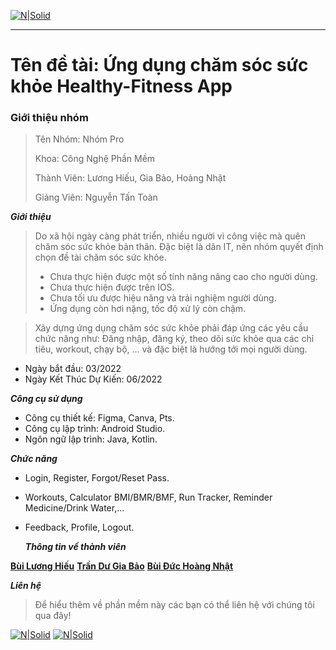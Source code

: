 
[![N|Solid](https://www.uit.edu.vn/sites/vi/files/banner_uit_0.png)](https://www.uit.edu.vn/)

---
# Tên đề tài: Ứng dụng chăm sóc sức khỏe Healthy-Fitness App

### Giới thiệu nhóm

><p>Tên Nhóm: Nhóm Pro</p>
><p>Khoa: Công Nghệ Phần Mềm</p>
><p>Thành Viên: Lương Hiếu, Gia Bảo, Hoàng Nhật</p>
><p>Giảng Viên: Nguyễn Tấn Toàn</p>

_**Giới thiệu**_
>Do xã hội ngày càng phát triển, nhiều người vì công việc mà quên chăm sóc sức khỏe bản thân. Đặc biệt là dân IT, nên nhóm quyết định chọn đề tài chăm sóc sức khỏe.
  >- Chưa thực hiện được một số tính năng nâng cao cho người dùng.
  >- Chưa thực hiện được trên IOS.
  >- Chưa tối ưu được hiệu năng và trải nghiệm người dùng. 
  >- Ứng dụng còn hơi nặng, tốc độ xử lý còn chậm.  

>Xây dựng ứng dụng chăm sóc sức khỏe phải đáp ứng các yêu cầu chức năng như: Đăng nhập, đăng ký, theo dõi sức khỏe qua các chỉ tiêu, workout, chạy bộ, …  và đặc biệt là hướng tới mọi người dùng.

 - Ngày bắt đầu: 03/2022
 - Ngày Kết Thúc Dự Kiến: 06/2022

_**Công cụ sử dụng**_
 - Công cụ thiết kế: Figma, Canva, Pts.
 - Công cụ lập trình: Android Studio.
 - Ngôn ngữ lập trình: Java, Kotlin.

_**Chức năng**_
 - Login, Register, Forgot/Reset Pass.
 - Workouts, Calculator BMI/BMR/BMF, Run Tracker, Reminder Medicine/Drink Water,...
 - Feedback, Profile, Logout.
 
   _**Thông tin về thành viên**_




[**Bùi Lương Hiếu**](https://github.com/Hieu1011)
[**Trần Dư Gia Bảo**](https://github.com/baonehe)
[**Bùi Đức Hoàng Nhật**](https://github.com/HoangNhat212)

_**Liên hệ**_
>Để hiểu thêm về phần mềm này các bạn có thể liên hệ với chúng tôi qua đây!

[![N|Solid](https://i.imgur.com/JxnaEYA.png)](https://github.com/Hieu1011) [![N|Solid](https://i.imgur.com/sO4jd9m.png)](https://www.facebook.com/Atula2002/)
